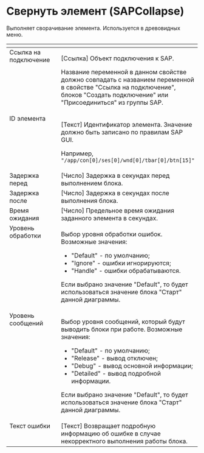 # Свернуть элемент (SAPCollapse)

Выполняет сворачивание элемента. Используется в древовидных меню.

<table data-header-hidden><thead><tr><th width="173" valign="top"></th><th width="299.5833740234375" valign="top"></th></tr></thead><tbody><tr><td valign="top">Ссылка на подключение</td><td valign="top"><p>[Ссылка] Объект подключения к SAP. </p><p></p><p>Название переменной в данном свойстве должно совпадать с названием переменной в свойстве "Ссылка на подключение", блоков "Создать подключение" или "Присоединиться" из группы SAP.</p></td></tr><tr><td valign="top">ID элемента</td><td valign="top"><p>[Текст] Идентификатор элемента. Значение должно быть записано по правилам SAP GUI. </p><p>Например, <code>"/app/con[0]/ses[0]/wnd[0]/tbar[0]/btn[15]"</code></p></td></tr><tr><td valign="top">Задержка перед</td><td valign="top">[Число] Задержка в секундах перед выполнением блока.</td></tr><tr><td valign="top">Задержка после</td><td valign="top">[Число] Задержка в секундах после выполнения блока.</td></tr><tr><td valign="top">Время ожидания</td><td valign="top">[Число] Предельное время ожидания заданного элемента в секундах.</td></tr><tr><td valign="top">Уровень обработки</td><td valign="top"><p>Выбор уровня обработки ошибок. Возможные значения: </p><ul><li>"Default" - по умолчанию; </li><li>"Ignore" - ошибки игнорируются; </li><li>"Handle" - ошибки обрабатываются. </li></ul><p>Если выбрано значение "Default", то будет использоваться значение блока "Старт" данной диаграммы.</p></td></tr><tr><td valign="top">Уровень сообщений</td><td valign="top"><p>Выбор уровня сообщений, который будут выводить блоки при работе. Возможные значения: </p><ul><li>"Default" - по умолчанию; </li><li>"Release" - вывод отключен; </li><li>"Debug" - вывод основной информации; </li><li>"Detailed" - вывод подробной информации. </li></ul><p>Если выбрано значение "Default", то будет использоваться значение блока "Старт" данной диаграммы.</p></td></tr><tr><td valign="top">Текст ошибки</td><td valign="top">[Текст] Возвращает подробную информацию об ошибке в случае некорректного выполнения работы блока.</td></tr></tbody></table>
